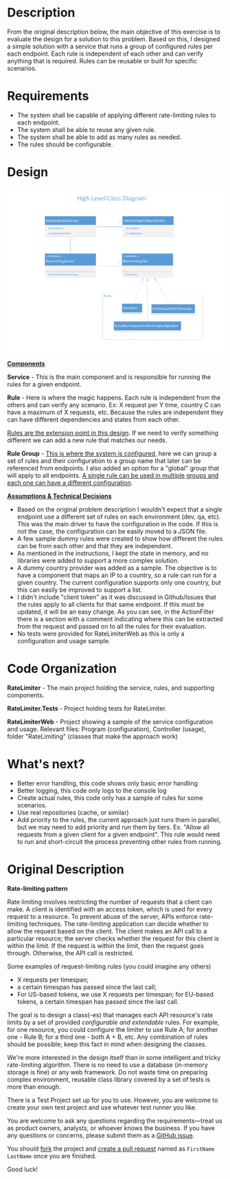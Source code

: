 ﻿# Description
From the original description below, the main objective of this exercise is to evaluate the design for a solution to this problem. 
Based on this, I designed a simple solution with a service that runs a group of configured rules per each endpoint. 
Each rule is independent of each other and can verify anything that is required. Rules can be reusable or built for specific scenarios.


# Requirements
- The system shall be capable of applying different rate-limiting rules to each endpoint.
- The system shall be able to reuse any given rule.
- The system shall be able to add as many rules as needed.
- The rules should be configurable.

# Design


![](./Documentation/high_level_design.png)


<ins>**Components**</ins>

**Service**  - This is the main component and is responsible for running the rules for a given endpoint.

**Rule** - Here is where the magic happens. Each rule is independent from the others and can verify any scenario. Ex: X request per Y time, country C can have a maximum of X requests, etc.
Because the rules are independent they can have different dependencies and states from each other. 

<ins>Rules are the extension point in this design</ins>. If we need to verify something different we can add a new rule that matches our needs. 

**Rule Group** - <ins>This is where the system is configured</ins>, here we can group a set of rules and their configuration to a group name 
that later can be referenced from endpoints. I also added an option for a "global" group that will apply to all endpoints.
<ins>A single rule can be used in multiple groups and each one can have a different configuration</ins>.



<ins>**Assumptions & Technical Decisions**</ins>
- Based on the original problem description I wouldn't expect that a single endpoint use a different set of rules on each environment (dev, qa, etc). 
This was the main driver to have the configuration in the code. If this is not the case, the configuration can be easily moved to a JSON file.
- A few sample dummy rules were created to show how different the rules can be from each other and that they are independent. 
- As mentioned in the instructions, I kept the state in memory, and no libraries were added to support a more complex solution.
- A dummy country provider was added as a sample. The objective is to have a component that maps an IP to a country,  so a rule can run for
a given country. The current configuration supports only one country, but this can easily be improved to support a list.
- I didn't include "client token" as it was discussed in Github/Issues that the rules apply to all clients for that same endpoint. If this must be updated, it will be an easy change. As you can see, in the ActionFilter there is a section with a comment indicating where this can be extracted from the request and passed on to all the rules for their evaluation.
- No tests were provided for RateLimiterWeb as this is only a configuration and usage sample.


# Code Organization
**RateLimiter** - The main project holding the service, rules, and supporting components.

**RateLimiter.Tests** - Project holding tests for RateLimiter.

**RateLimiterWeb** - Project showing a sample of the service configuration and usage. Relevant files: Program (configuration), Controller (usage), folder "RateLimiting" (classes that make the approach work) 



# What's next?
- Better error handling, this code shows only basic error handling
- Better logging, this code only logs to the console log
- Create actual rules, this code only has a sample of rules for some scenarios. 
- Use real repositories (cache, or similar)
- Add priority to the rules, the current approach just runs them in parallel, but we may need to add priority and run them by tiers. Ex. "Allow all requests from a given client for a given endpoint". This rule would need to run and short-circuit the process preventing other rules from running.


# Original Description

**Rate-limiting pattern**

Rate limiting involves restricting the number of requests that a client can make.
A client is identified with an access token, which is used for every request to a resource.
To prevent abuse of the server, APIs enforce rate-limiting techniques.
The rate-limiting application can decide whether to allow the request based on the client.
The client makes an API call to a particular resource; the server checks whether the request for this client is within the limit.
If the request is within the limit, then the request goes through.
Otherwise, the API call is restricted.

Some examples of request-limiting rules (you could imagine any others)
* X requests per timespan;
* a certain timespan has passed since the last call;
* For US-based tokens, we use X requests per timespan; for EU-based tokens, a certain timespan has passed since the last call.

The goal is to design a class(-es) that manages each API resource's rate limits by a set of provided *configurable and extendable* rules. For example, for one resource, you could configure the limiter to use Rule A; for another one - Rule B; for a third one - both A + B, etc. Any combination of rules should be possible; keep this fact in mind when designing the classes.

We're more interested in the design itself than in some intelligent and tricky rate-limiting algorithm. There is no need to use a database (in-memory storage is fine) or any web framework. Do not waste time on preparing complex environment, reusable class library covered by a set of tests is more than enough.

There is a Test Project set up for you to use. However, you are welcome to create your own test project and use whatever test runner you like.   

You are welcome to ask any questions regarding the requirements—treat us as product owners, analysts, or whoever knows the business.
If you have any questions or concerns, please submit them as a [GitHub issue](https://github.com/crexi-dev/rate-limiter/issues).

You should [fork](https://help.github.com/en/github/getting-started-with-github/fork-a-repo) the project and [create a pull request](https://help.github.com/en/github/collaborating-with-issues-and-pull-requests/creating-a-pull-request-from-a-fork) named as `FirstName LastName` once you are finished.

Good luck!
